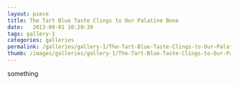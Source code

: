 ```yaml
---
layout: piece
title: The Tart Blue Taste Clings to Our Palatine Bone
date:   2013-09-01 10:29:39
tags: gallery-1
categories: galleries
permalink: /galleries/gallery-1/The-Tart-Blue-Taste-Clings-to-Our-Palatine-Bone/
thumb: /images/galleries/gallery-1/The-Tart-Blue-Taste-Clings-to-Our-Palatine-Bone/thumb.jpg
---
```


something